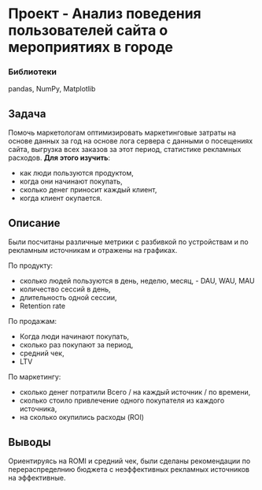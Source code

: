 # Проект - Анализ поведения пользователей сайта о мероприятиях в городе 

### Библиотеки
pandas, NumPy, Matplotlib

## Задача
Помочь маркетологам оптимизировать маркетинговые затраты на основе данных за год на основе лога сервера с данными о посещениях сайта, выгрузка всех заказов за этот период, статистике рекламных расходов. **Для этого изучить**:
- как люди пользуются продуктом,
- когда они начинают покупать,
- сколько денег приносит каждый клиент,
- когда клиент окупается.

## Описание
Были посчитаны различные метрики с разбивкой по устройствам и по рекламным источникам и отражены на графиках.

По продукту:
- сколько людей пользуются в день, неделю, месяц, - DAU, WAU, MAU
- количество сессий в день,
- длительность одной сессии,
- Retention rate

По продажам:
- Когда люди начинают покупать,
- сколько раз покупают за период,
- средний чек,
- LTV

По маркетингу:
- сколько денег потратили Всего / на каждый источник / по времени,
- сколько стоило привлечение одного покупателя из каждого источника,
- на сколько окупились расходы (ROI)

## Выводы
Ориентируясь на ROMI и средний чек, были сделаны рекомендации по перераспределнию бюджета с неэффективных рекламных источников на эффективные. 
